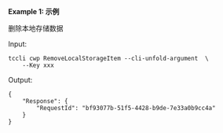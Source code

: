 **Example 1: 示例**

删除本地存储数据

Input: 

```
tccli cwp RemoveLocalStorageItem --cli-unfold-argument  \
    --Key xxx
```

Output: 
```
{
    "Response": {
        "RequestId": "bf93077b-51f5-4428-b9de-7e33a0b9cc4a"
    }
}
```

